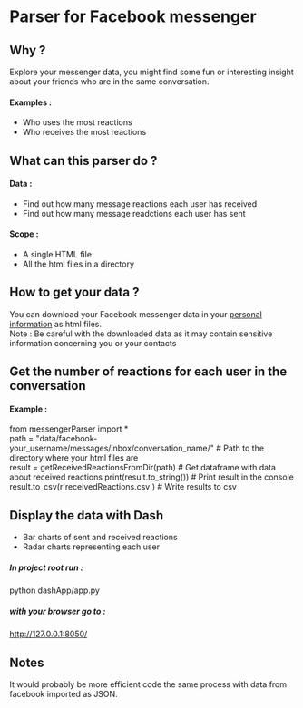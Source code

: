 # Parser for Facebook messenger

## Why ?
Explore your messenger data, you might find some fun or interesting insight about your friends who are in the same conversation.

#### Examples :  
* Who uses the most reactions
* Who receives the most reactions

## What can this parser do ?

#### Data :
* Find out how many message reactions each user has received
* Find out how many message readctions each user has sent

#### Scope :  
* A single HTML file
* All the html files in a directory

## How to get your data ?  
You can download your Facebook messenger data in your [personal information](https://www.facebook.com/settings?tab=your_facebook_information) as html files.  
Note : Be careful with the downloaded data as it may contain sensitive information concerning you or your contacts

## Get the number of reactions for each user in the conversation
#### Example :
from messengerParser import *  <br/>
path = "data/facebook-your_username/messages/inbox/conversation_name/"   # Path to the directory where your html files are  
result = getReceivedReactionsFromDir(path)  # Get dataframe with data about received reactions
print(result.to_string())                                                 # Print result in the console  
result.to_csv(r'receivedReactions.csv')                                 # Write results to csv 

## Display the data with Dash  

* Bar charts of sent and received reactions
* Radar charts representing each user

##### In project root run :
python dashApp/app.py  

##### with your browser go to :  
http://127.0.0.1:8050/

## Notes

It would probably be more efficient code the same process with data from facebook imported as JSON.
 